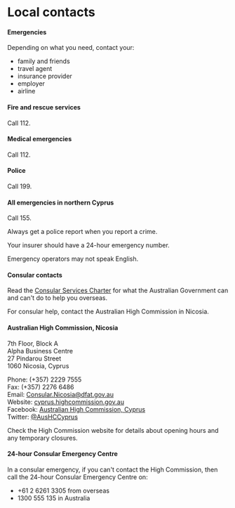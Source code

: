 # Local contacts

#### Emergencies

Depending on what you need, contact your:

* family and friends
* travel agent
* insurance provider
* employer
* airline

#### Fire and rescue services

Call 112.

#### Medical emergencies

Call 112.

#### Police

Call 199.

#### All emergencies in northern Cyprus

Call 155.

Always get a police report when you report a crime.

Your insurer should have a 24-hour emergency number.

Emergency operators may not speak English.

#### Consular contacts

Read the [Consular Services Charter](/node/46) for what the Australian Government can and can't do to help you overseas.

For consular help, contact the Australian High Commission in Nicosia.

#### Australian High Commission, Nicosia

7th Floor, Block A  
Alpha Business Centre  
27 Pindarou Street  
1060 Nicosia, Cyprus

Phone: (+357) 2229 7555  
Fax: (+357) 2276 6486  
Email: [Consular.Nicosia@dfat.gov.au](mailto:Consular.Nicosia@dfat.gov.au)  
Website: [cyprus.highcommission.gov.au](http://www.cyprus.highcommission.gov.au/)  
Facebook: [Australian High Commission, Cyprus](https://www.facebook.com/AustraliaInCyprus)  
Twitter: [@AusHCCyprus](https://twitter.com/AusHCCyprus)

Check the High Commission website for details about opening hours and any temporary closures.

#### 24-hour Consular Emergency Centre

In a consular emergency, if you can't contact the High Commission, then call the 24-hour Consular Emergency Centre on:

* +61 2 6261 3305 from overseas
* 1300 555 135 in Australia